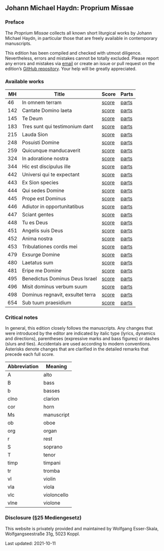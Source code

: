 ## Johann Michael Haydn: Proprium Missae

### Preface

The *Proprium Missae* collects all known short liturgical works by Johann Michael Haydn, in particular those that are freely available in contemporary manuscripts.

This edition has been compiled and checked with utmost diligence. Nevertheless, errors and mistakes cannot be totally excluded. Please report any errors and mistakes via [email](mailto:wolfgang@esser-skala.at) or create an issue or pull request on the edition’s [GitHub repository](https://github.com/skafdasschaf/haydn-m-proprium-missae). Your help will be greatly appreciated.


### Available works

|MH|Title|Score|Parts|
|-|-|-|-|
|46|In omnem terram|[score](https://github.com/skafdasschaf/haydn-m-proprium-missae/raw/main/final/46_score.pdf)|[parts](https://github.com/skafdasschaf/haydn-m-proprium-missae/raw/main/final/46_parts.pdf)|
|142|Cantate Domino laeta|[score](https://github.com/skafdasschaf/haydn-m-proprium-missae/raw/main/final/142_score.pdf)|[parts](https://github.com/skafdasschaf/haydn-m-proprium-missae/raw/main/final/142_parts.pdf)|
|145|Te Deum|[score](https://github.com/skafdasschaf/haydn-m-proprium-missae/raw/main/final/145_score.pdf)|[parts](https://github.com/skafdasschaf/haydn-m-proprium-missae/raw/main/final/145_parts.pdf)|
|183|Tres sunt qui testimonium dant|[score](https://github.com/skafdasschaf/haydn-m-proprium-missae/raw/main/final/183_score.pdf)|[parts](https://github.com/skafdasschaf/haydn-m-proprium-missae/raw/main/final/183_parts.pdf)|
|215|Lauda Sion|[score](https://github.com/skafdasschaf/haydn-m-proprium-missae/raw/main/final/215_score.pdf)|[parts](https://github.com/skafdasschaf/haydn-m-proprium-missae/raw/main/final/215_parts.pdf)|
|248|Posuisti Domine|[score](https://github.com/skafdasschaf/haydn-m-proprium-missae/raw/main/final/248_score.pdf)|[parts](https://github.com/skafdasschaf/haydn-m-proprium-missae/raw/main/final/248_parts.pdf)|
|259|Quicunque manducaverit|[score](https://github.com/skafdasschaf/haydn-m-proprium-missae/raw/main/final/259_score.pdf)|[parts](https://github.com/skafdasschaf/haydn-m-proprium-missae/raw/main/final/259_parts.pdf)|
|324|In adoratione nostra|[score](https://github.com/skafdasschaf/haydn-m-proprium-missae/raw/main/final/324_score.pdf)|[parts](https://github.com/skafdasschaf/haydn-m-proprium-missae/raw/main/final/324_parts.pdf)|
|344|Hic est discipulus ille|[score](https://github.com/skafdasschaf/haydn-m-proprium-missae/raw/main/final/344_score.pdf)|[parts](https://github.com/skafdasschaf/haydn-m-proprium-missae/raw/main/final/344_parts.pdf)|
|442|Universi qui te expectant|[score](https://github.com/skafdasschaf/haydn-m-proprium-missae/raw/main/final/442_score.pdf)|[parts](https://github.com/skafdasschaf/haydn-m-proprium-missae/raw/main/final/442_parts.pdf)|
|443|Ex Sion species|[score](https://github.com/skafdasschaf/haydn-m-proprium-missae/raw/main/final/443_score.pdf)|[parts](https://github.com/skafdasschaf/haydn-m-proprium-missae/raw/main/final/443_parts.pdf)|
|444|Qui sedes Domine|[score](https://github.com/skafdasschaf/haydn-m-proprium-missae/raw/main/final/444_score.pdf)|[parts](https://github.com/skafdasschaf/haydn-m-proprium-missae/raw/main/final/444_parts.pdf)|
|445|Prope est Dominus|[score](https://github.com/skafdasschaf/haydn-m-proprium-missae/raw/main/final/445_score.pdf)|[parts](https://github.com/skafdasschaf/haydn-m-proprium-missae/raw/main/final/445_parts.pdf)|
|446|Adiutor in opportunitatibus|[score](https://github.com/skafdasschaf/haydn-m-proprium-missae/raw/main/final/446_score.pdf)|[parts](https://github.com/skafdasschaf/haydn-m-proprium-missae/raw/main/final/446_parts.pdf)|
|447|Sciant gentes|[score](https://github.com/skafdasschaf/haydn-m-proprium-missae/raw/main/final/447_score.pdf)|[parts](https://github.com/skafdasschaf/haydn-m-proprium-missae/raw/main/final/447_parts.pdf)|
|448|Tu es Deus|[score](https://github.com/skafdasschaf/haydn-m-proprium-missae/raw/main/final/448_score.pdf)|[parts](https://github.com/skafdasschaf/haydn-m-proprium-missae/raw/main/final/448_parts.pdf)|
|451|Angelis suis Deus|[score](https://github.com/skafdasschaf/haydn-m-proprium-missae/raw/main/final/451_score.pdf)|[parts](https://github.com/skafdasschaf/haydn-m-proprium-missae/raw/main/final/451_parts.pdf)|
|452|Anima nostra|[score](https://github.com/skafdasschaf/haydn-m-proprium-missae/raw/main/final/452_score.pdf)|[parts](https://github.com/skafdasschaf/haydn-m-proprium-missae/raw/main/final/452_parts.pdf)|
|453|Tribulationes cordis mei|[score](https://github.com/skafdasschaf/haydn-m-proprium-missae/raw/main/final/453_score.pdf)|[parts](https://github.com/skafdasschaf/haydn-m-proprium-missae/raw/main/final/453_parts.pdf)|
|479|Exsurge Domine|[score](https://github.com/skafdasschaf/haydn-m-proprium-missae/raw/main/final/479_score.pdf)|[parts](https://github.com/skafdasschaf/haydn-m-proprium-missae/raw/main/final/479_parts.pdf)|
|480|Laetatus sum|[score](https://github.com/skafdasschaf/haydn-m-proprium-missae/raw/main/final/480_score.pdf)|[parts](https://github.com/skafdasschaf/haydn-m-proprium-missae/raw/main/final/480_parts.pdf)|
|481|Eripe me Domine|[score](https://github.com/skafdasschaf/haydn-m-proprium-missae/raw/main/final/481_score.pdf)|[parts](https://github.com/skafdasschaf/haydn-m-proprium-missae/raw/main/final/481_parts.pdf)|
|495|Benedictus Dominus Deus Israel|[score](https://github.com/skafdasschaf/haydn-m-proprium-missae/raw/main/final/495_score.pdf)|[parts](https://github.com/skafdasschaf/haydn-m-proprium-missae/raw/main/final/495_parts.pdf)|
|496|Misit dominus verbum suum|[score](https://github.com/skafdasschaf/haydn-m-proprium-missae/raw/main/final/496_score.pdf)|[parts](https://github.com/skafdasschaf/haydn-m-proprium-missae/raw/main/final/496_parts.pdf)|
|498|Dominus regnavit, exsultet terra|[score](https://github.com/skafdasschaf/haydn-m-proprium-missae/raw/main/final/498_score.pdf)|[parts](https://github.com/skafdasschaf/haydn-m-proprium-missae/raw/main/final/498_parts.pdf)|
|654|Sub tuum praesidium|[score](https://github.com/skafdasschaf/haydn-m-proprium-missae/raw/main/final/654_score.pdf)|[parts](https://github.com/skafdasschaf/haydn-m-proprium-missae/raw/main/final/654_parts.pdf)|


### Critical notes

In general, this edition closely follows the manuscripts. Any changes that were introduced by the editor are indicated by italic type (lyrics, dynamics and directions), parentheses (expressive marks and bass figures) or dashes (slurs and ties). Accidentals are used according to modern conventions. Asterisks denote changes that are clarified in the detailed remarks that precede each full score.


| Abbreviation | Meaning |
|------|-------------|
| A    | alto        |
| B    | bass        |
| b    | basses      |
| clno | clarion     |
| cor  | horn        |
| Ms   | manuscript  |
| ob   | oboe        |
| org  | organ       |
| r    | rest        |
| S    | soprano     |
| T    | tenor       |
| timp | timpani     |
| tr   | tromba      |
| vl   | violin      |
| vla  | viola       |
| vlc  | violoncello |
| vlne | violone     |


### Disclosure (§25 Mediengesetz)

This website is privately provided and maintained by Wolfgang Esser-Skala, Wolfgangseestraße 31g, 5023 Koppl.

Last updated: 2021-10-11
